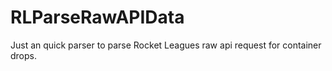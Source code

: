 # RLParseRawAPIData
Just an quick parser to parse Rocket Leagues raw api request for container drops.
